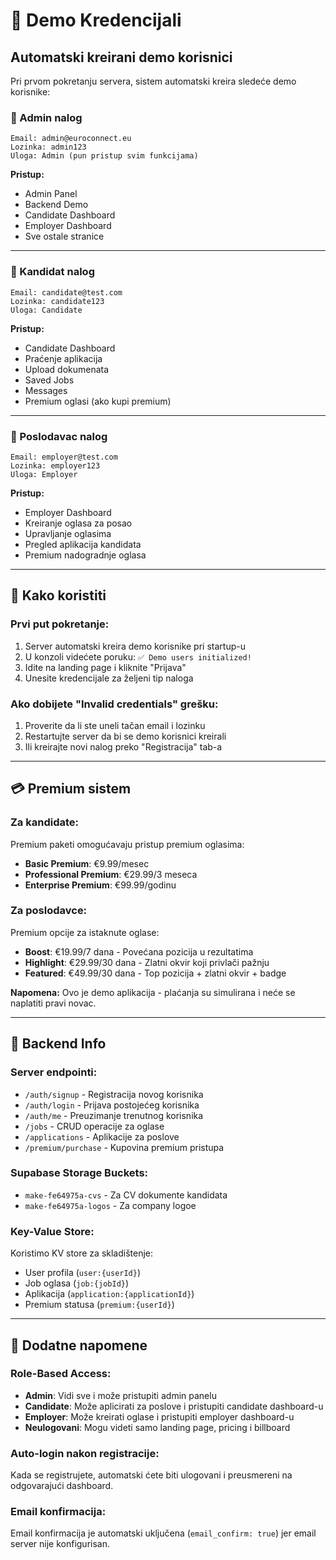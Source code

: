 # 🔑 Demo Kredencijali

## Automatski kreirani demo korisnici

Pri prvom pokretanju servera, sistem automatski kreira sledeće demo korisnike:

### 👑 Admin nalog
```
Email: admin@euroconnect.eu
Lozinka: admin123
Uloga: Admin (pun pristup svim funkcijama)
```

**Pristup:**
- Admin Panel
- Backend Demo
- Candidate Dashboard  
- Employer Dashboard
- Sve ostale stranice

---

### 👤 Kandidat nalog
```
Email: candidate@test.com
Lozinka: candidate123
Uloga: Candidate
```

**Pristup:**
- Candidate Dashboard
- Praćenje aplikacija
- Upload dokumenata
- Saved Jobs
- Messages
- Premium oglasi (ako kupi premium)

---

### 💼 Poslodavac nalog
```
Email: employer@test.com
Lozinka: employer123
Uloga: Employer
```

**Pristup:**
- Employer Dashboard
- Kreiranje oglasa za posao
- Upravljanje oglasima
- Pregled aplikacija kandidata
- Premium nadogradnje oglasa

---

## 🚀 Kako koristiti

### Prvi put pokretanje:
1. Server automatski kreira demo korisnike pri startup-u
2. U konzoli videćete poruku: `✅ Demo users initialized!`
3. Idite na landing page i kliknite "Prijava"
4. Unesite kredencijale za željeni tip naloga

### Ako dobijete "Invalid credentials" grešku:
1. Proverite da li ste uneli tačan email i lozinku
2. Restartujte server da bi se demo korisnici kreirali
3. Ili kreirajte novi nalog preko "Registracija" tab-a

---

## 💳 Premium sistem

### Za kandidate:
Premium paketi omogućavaju pristup premium oglasima:
- **Basic Premium**: €9.99/mesec
- **Professional Premium**: €29.99/3 meseca  
- **Enterprise Premium**: €99.99/godinu

### Za poslodavce:
Premium opcije za istaknute oglase:
- **Boost**: €19.99/7 dana - Povećana pozicija u rezultatima
- **Highlight**: €29.99/30 dana - Zlatni okvir koji privlači pažnju
- **Featured**: €49.99/30 dana - Top pozicija + zlatni okvir + badge

**Napomena:** Ovo je demo aplikacija - plaćanja su simulirana i neće se naplatiti pravi novac.

---

## 🔧 Backend Info

### Server endpointi:
- `/auth/signup` - Registracija novog korisnika
- `/auth/login` - Prijava postojećeg korisnika
- `/auth/me` - Preuzimanje trenutnog korisnika
- `/jobs` - CRUD operacije za oglase
- `/applications` - Aplikacije za poslove
- `/premium/purchase` - Kupovina premium pristupa

### Supabase Storage Buckets:
- `make-fe64975a-cvs` - Za CV dokumente kandidata
- `make-fe64975a-logos` - Za company logoe

### Key-Value Store:
Koristimo KV store za skladištenje:
- User profila (`user:{userId}`)
- Job oglasa (`job:{jobId}`)
- Aplikacija (`application:{applicationId}`)
- Premium statusa (`premium:{userId}`)

---

## 📝 Dodatne napomene

### Role-Based Access:
- **Admin**: Vidi sve i može pristupiti admin panelu
- **Candidate**: Može aplicirati za poslove i pristupiti candidate dashboard-u
- **Employer**: Može kreirati oglase i pristupiti employer dashboard-u
- **Neulogovani**: Mogu videti samo landing page, pricing i billboard

### Auto-login nakon registracije:
Kada se registrujete, automatski ćete biti ulogovani i preusmereni na odgovarajući dashboard.

### Email konfirmacija:
Email konfirmacija je automatski uključena (`email_confirm: true`) jer email server nije konfigurisan.
